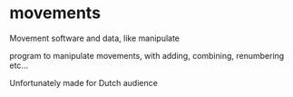 # movements
Movement software and data, like manipulate

program to manipulate movements, with adding, combining, renumbering etc...

Unfortunately made for Dutch audience
